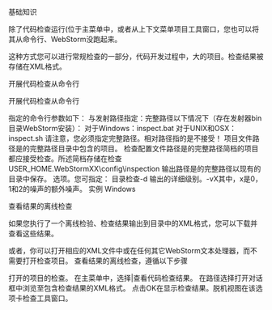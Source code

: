 基础知识

除了代码检查运行(位于主菜单中，或者从上下文菜单项目工具窗口，您也可以将其从命令行、WebStorm没跑起来。

这种方式您可以进行常规检查的一部分，代码开发过程中，大的项目。检查结果被存储在XML格式。

开展代码检查从命令行

开展代码检查从命令行

指定的命令行参数如下：
与发射路径指定：完整路径以下情况下（存在发射器bin目录WebStorm安装）：
对于Windows：inspect.bat
对于UNIX和OSX：inspect.sh
请注意，您必须指定完整路径。相对路径指的是不接受！
项目文件路径是的完整路径目录中包含的项目。
检查配置文件路径是的完整路径简档的项目都应接受检查。所述简档存储在检查USER_HOME\.WebStormXX\config\inspection
输出路径是的完整路径以现有的目录中保存。
选项。您可指定：
目录检查-d <full path to the subdirectory>
输出的详细级别。-vX其中，x是0，1和2的噪声的额外噪声。
实例
Windows


查看结果的离线检查

如果您执行了一个离线检验、检查结果输出到目录中的XML格式，您可以下载并查看这些结果。

或者，你可以打开相应的XML文件中或在任何其它WebStorm文本处理器，而不需要打开检查项目。
查看结果的离线检查，遵循以下步骤

打开的项目的检查。
在主菜单中，选择|查看代码检查结果。
在路径选择打开对话框中浏览至包含检查结果的XML格式。
点击OK在显示检查结果。脱机视图在该选项卡检查工具窗口。
